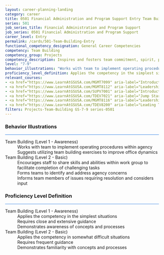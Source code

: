 ```yaml
---
layout: career-planning-landing
category: career
title: 0501 Financial Administration and Program Support Entry Team Building
series: 501
job_series_title: Financial Administration and Program Support
job_series: 0501 Financial Administration and Program Support
career_level: Entry
permalink: /cards/501-Team-Building-Entry
functional_competency_designation: General Career Competencies
competency: Team Building
competency_group: Projects
competency_description: Inspires and fosters team commitment, spirit, pride, and trust; facilitates cooperation and motivates team members to accomplish group goals
level: "7-9"
behavior_illustrations: "Works with team to implement operating procedures within agency ? Suggests utilizing team building exercises to improve office dynamics ? Encourages staff to share skills and abilities within work group to facilitate completion of challenging tasks ? Forms teams to identify and address agency concerns ? Informs team members of issues requiring resolution and considers input"
proficiency_level_definition: Applies the competency in the simplest situations ? Requires close and extensive guidance ? Demonstrates awareness of concepts and processes ? Applies the competency in somewhat difficult situations ? Requires frequent guidance ? Demonstrates familiarity with concepts and processes 
relevant_courses: 
- <a href="https://www.LearnAtGSUSA.com/MGMT7099" aria-label="Introduction to Management (MGMT7099), GSU - https://www.LearnAtGSUSA.com/MGMT7099">Introduction to Management (MGMT7099), GSU</a>
- <a href="https://www.LearnAtGSUSA.com/MGMT8112" aria-label="Leadership Communication (MGMT8112), GSU - https://www.LearnAtGSUSA.com/MGMT8112">Leadership Communication (MGMT8112), GSU</a>
- <a href="https://www.LearnAtGSUSA.com/SUPV7001" aria-label="Introduction to Supervision (SUPV7001), GSU - https://www.LearnAtGSUSA.com/SUPV7001">Introduction to Supervision (SUPV7001), GSU</a>
- <a href="https://www.LearnAtGSUSA.com/TDEV7021" aria-label="Jump Starting High Performance Teams&#58; The Fundamentals (TDEV7021), GSU - https://www.LearnAtGSUSA.com/TDEV7021">Jump Starting High Performance Teams&#58; The Fundamentals (TDEV7021), GSU</a>
- <a href="https://www.LearnAtGSUSA.com/MGMT8116" aria-label="Leadership Communication (MGMT8112), GSU - https://www.LearnAtGSUSA.com/MGMT8116">Leadership Communication (MGMT8112), GSU</a>
- <a href="https://www.LearnAtGSUSA.com/TDEV8200" aria-label="Leading Teams and Groups (TDEV8200), GSU - https://www.LearnAtGSUSA.com/TDEV8200">Leading Teams and Groups (TDEV8200), GSU</a>
filters: Projects-Team-Building GS-7-9 series-0501
---
```


<div class="desktop:grid-col-6 margin-y-3">
  <div class="border-top-2 bg-white padding-3 shadow-5 height-full members-hover border-1px button-border border-top-blue radius-lg card-text-color">
    <h3>Behavior Illustrations</h3>
    <hr style="background-color: #1b74e0 !important;"/>
    <dl class="text-base card-content-color"><dt>Team Building (Level 1 - Awareness)</dt><dd>Works with team to implement operating procedures within agency </dd><dd> Suggests utilizing team building exercises to improve office dynamics</dd><dt>Team Building (Level 2 - Basic)</dt><dd>Encourages staff to share skills and abilities within work group to facilitate completion of challenging tasks </dd><dd> Forms teams to identify and address agency concerns </dd><dd> Informs team members of issues requiring resolution and considers input</dd></dl>
  </div>
</div>
<div class="desktop:grid-col-6 margin-y-3">
  <div class="border-top-2 bg-white padding-3 shadow-5 height-full members-hover border-1px button-border border-top-blue radius-lg card-text-color">
    <h3>Proficiency Level Definition</h3>
     <hr style="background-color: #1b74e0 !important;"/>
    <dl class="text-base card-content-color"><dt>Team Building (Level 1 - Awareness)</dt><dd>Applies the competency in the simplest situations </dd><dd> Requires close and extensive guidance </dd><dd> Demonstrates awareness of concepts and processes</dd><dt>Team Building (Level 2 - Basic)</dt><dd>Applies the competency in somewhat difficult situations </dd><dd> Requires frequent guidance </dd><dd> Demonstrates familiarity with concepts and processes </dd></dl>
  </div>
</div>
